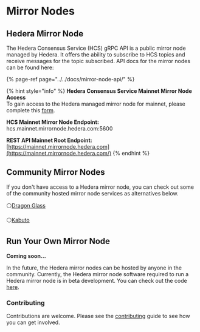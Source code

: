 # Mirror Nodes

## Hedera Mirror Node

The Hedera Consensus Service \(HCS\) gRPC API is a public mirror node managed by Hedera. It offers the ability to subscribe to HCS topics and receive messages for the topic subscribed. API docs for the mirror nodes can be found here:

{% page-ref page="../../docs/mirror-node-api/" %}

{% hint style="info" %}
**Hedera Consensus Service Mainnet Mirror Node Access**  
To gain access to the Hedera managed mirror node for mainnet, please complete this [form](https://learn.hedera.com/hcs-mirror-api-mainnet).  
  
**HCS Mainnet Mirror Node Endpoint:**  
hcs.mainnet.mirrornode.hedera.com:5600  
  
**REST API Mainnet Root Endpoint:**  
[https://mainnet.mirrornode.hedera.com](https://mainnet.mirrornode.hedera.com/)
{% endhint %}

## Community Mirror Nodes

If you don't have access to a Hedera mirror node, you can check out some of the community hosted mirror node services as alternatives below.

⚪[Dragon Glass](https://app.dragonglass.me/hedera/home)

⚪[Kabuto](https://kabuto.sh)

## Run Your Own Mirror Node

**Coming soon...**

In the future, the Hedera mirror nodes can be hosted by anyone in the community. Currently, the Hedera mirror node software required to run a Hedera mirror node is in beta development. You can check out the code [here](https://github.com/hashgraph/hedera-mirror-node).

### Contributing

Contributions are welcome. Please see the [contributing](https://github.com/hashgraph/hedera-mirror-node/blob/master/CONTRIBUTING.md) guide to see how you can get involved.

